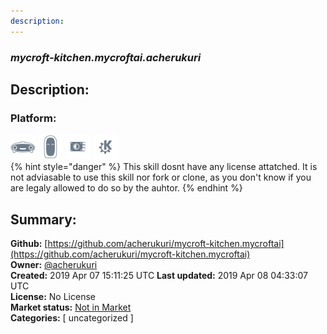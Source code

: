 ```yaml
---
description: 
---
```


### _mycroft-kitchen.mycroftai.acherukuri_  
## Description:  
  
  
  
### Platform:  
 ![Mark I](../.gitbook/assets/mark-1-icon.png)  ![Mark II](../.gitbook/assets/mark-2-icon.png)  ![Picroft](../.gitbook/assets/picroft-icon.png)  ![plasmoid](../.gitbook/assets/kde.png)   
{% hint style="danger" %}
This skill dosnt have any license attatched. It is not adviasable to use this skill nor fork or clone, as you don't know if you are legaly allowed to do so by the auhtor.
{% endhint %}
  
## Summary:  
**Github:** [https://github.com/acherukuri/mycroft-kitchen.mycroftai](https://github.com/acherukuri/mycroft-kitchen.mycroftai)  
**Owner:** [@acherukuri](https://github.com/acherukuri)  
**Created:** 2019 Apr 07 15:11:25 UTC  **Last updated:** 2019 Apr 08 04:33:07 UTC  
**License:** No License  
**Market status:** [Not in Market](https://market.mycroft.ai/skill/)  
**Categories:** [ uncategorized ]   
